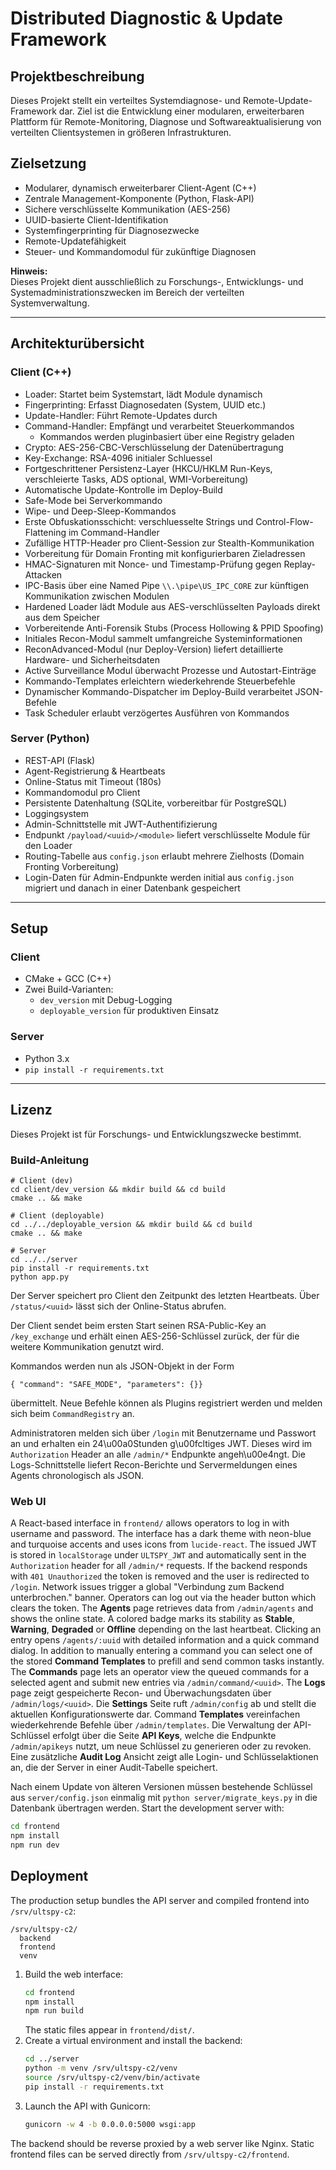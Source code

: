 # Distributed Diagnostic & Update Framework

## Projektbeschreibung

Dieses Projekt stellt ein verteiltes Systemdiagnose- und Remote-Update-Framework dar. Ziel ist die Entwicklung einer modularen, erweiterbaren Plattform für Remote-Monitoring, Diagnose und Softwareaktualisierung von verteilten Clientsystemen in größeren Infrastrukturen.

## Zielsetzung

- Modularer, dynamisch erweiterbarer Client-Agent (C++)
- Zentrale Management-Komponente (Python, Flask-API)
- Sichere verschlüsselte Kommunikation (AES-256)
- UUID-basierte Client-Identifikation
- Systemfingerprinting für Diagnosezwecke
- Remote-Updatefähigkeit
- Steuer- und Kommandomodul für zukünftige Diagnosen

**Hinweis:**  
Dieses Projekt dient ausschließlich zu Forschungs-, Entwicklungs- und Systemadministrationszwecken im Bereich der verteilten Systemverwaltung.

---

## Architekturübersicht

### Client (C++)

- Loader: Startet beim Systemstart, lädt Module dynamisch
- Fingerprinting: Erfasst Diagnosedaten (System, UUID etc.)
- Update-Handler: Führt Remote-Updates durch
- Command-Handler: Empfängt und verarbeitet Steuerkommandos
  - Kommandos werden pluginbasiert über eine Registry geladen
- Crypto: AES-256-CBC-Verschlüsselung der Datenübertragung
- Key-Exchange: RSA-4096 initialer Schluessel
- Fortgeschrittener Persistenz-Layer (HKCU/HKLM Run-Keys, verschleierte Tasks, ADS optional, WMI-Vorbereitung)
- Automatische Update-Kontrolle im Deploy-Build
- Safe-Mode bei Serverkommando
- Wipe- und Deep-Sleep-Kommandos
- Erste Obfuskationsschicht: verschluesselte Strings und Control-Flow-Flattening im Command-Handler
- Zufällige HTTP-Header pro Client-Session zur Stealth-Kommunikation
- Vorbereitung für Domain Fronting mit konfigurierbaren Zieladressen
- HMAC-Signaturen mit Nonce- und Timestamp-Prüfung gegen Replay-Attacken
- IPC-Basis über eine Named Pipe `\\.\pipe\US_IPC_CORE` zur künftigen Kommunikation zwischen Modulen
- Hardened Loader lädt Module aus AES-verschlüsselten Payloads direkt aus dem Speicher
- Vorbereitende Anti-Forensik Stubs (Process Hollowing & PPID Spoofing)
- Initiales Recon-Modul sammelt umfangreiche Systeminformationen
- ReconAdvanced-Modul (nur Deploy-Version) liefert detaillierte Hardware- und Sicherheitsdaten
- Active Surveillance Modul überwacht Prozesse und Autostart-Einträge
- Kommando-Templates erleichtern wiederkehrende Steuerbefehle
- Dynamischer Kommando-Dispatcher im Deploy-Build verarbeitet JSON-Befehle
- Task Scheduler erlaubt verzögertes Ausführen von Kommandos

### Server (Python)

- REST-API (Flask)
- Agent-Registrierung & Heartbeats
- Online-Status mit Timeout (180s)
- Kommandomodul pro Client
- Persistente Datenhaltung (SQLite, vorbereitbar für PostgreSQL)
- Loggingsystem
 - Admin-Schnittstelle mit JWT-Authentifizierung
- Endpunkt `/payload/<uuid>/<module>` liefert verschlüsselte Module für den Loader
- Routing-Tabelle aus `config.json` erlaubt mehrere Zielhosts (Domain Fronting Vorbereitung)
 - Login-Daten für Admin-Endpunkte werden initial aus `config.json` migriert und danach in einer Datenbank gespeichert

---

## Setup

### Client
- CMake + GCC (C++)
- Zwei Build-Varianten:
  - `dev_version` mit Debug-Logging
  - `deployable_version` für produktiven Einsatz

### Server
- Python 3.x
- `pip install -r requirements.txt`

---

## Lizenz

Dieses Projekt ist für Forschungs- und Entwicklungszwecke bestimmt.

### Build-Anleitung

```
# Client (dev)
cd client/dev_version && mkdir build && cd build
cmake .. && make

# Client (deployable)
cd ../../deployable_version && mkdir build && cd build
cmake .. && make

# Server
cd ../../server
pip install -r requirements.txt
python app.py
```
Der Server speichert pro Client den Zeitpunkt des letzten Heartbeats. Über `/status/<uuid>` lässt sich der Online-Status abrufen.

Der Client sendet beim ersten Start seinen RSA-Public-Key an `/key_exchange` und
erhält einen AES-256-Schlüssel zurück, der für die weitere Kommunikation
genutzt wird.

Kommandos werden nun als JSON-Objekt in der Form

```
{ "command": "SAFE_MODE", "parameters": {}}
```
übermittelt. Neue Befehle können als Plugins registriert werden und melden sich
beim `CommandRegistry` an.

Administratoren melden sich über `/login` mit Benutzername und Passwort an und erhalten ein 24\u00a0Stunden g\u00fcltiges JWT. Dieses wird im `Authorization` Header an alle `/admin/*` Endpunkte angeh\u00e4ngt. Die Logs-Schnittstelle liefert Recon-Berichte und Servermeldungen eines Agents chronologisch als JSON.

### Web UI

A React-based interface in `frontend/` allows operators to log in with username and password. The interface has a dark theme with neon-blue and turquoise accents and uses icons from `lucide-react`.
The issued JWT is stored in `localStorage` under `ULTSPY_JWT` and automatically sent in the `Authorization` header for all `/admin/*` requests. If the backend responds with `401 Unauthorized` the token
is removed and the user is redirected to `/login`. Network issues trigger a global
"Verbindung zum Backend unterbrochen." banner.
Operators can log out via the header button which clears the token.
The **Agents** page retrieves data from `/admin/agents` and shows the online
state. A colored badge marks its stability as **Stable**, **Warning**, **Degraded** or **Offline** depending on the last heartbeat.
Clicking an entry opens `/agents/:uuid` with detailed information and a quick
command dialog. In addition to manually entering a command you can select one of
the stored **Command Templates** to prefill and send common tasks instantly.
The **Commands** page lets an operator view the queued commands for a selected agent and submit new entries via
`/admin/command/<uuid>`. The **Logs** page zeigt gespeicherte Recon- und
Überwachungsdaten über `/admin/logs/<uuid>`. Die **Settings** Seite ruft
`/admin/config` ab und stellt die aktuellen Konfigurationswerte dar.
Command **Templates** vereinfachen wiederkehrende Befehle über `/admin/templates`.
Die Verwaltung der API-Schlüssel erfolgt über die Seite **API Keys**, welche
die Endpunkte `/admin/apikeys` nutzt, um neue Schlüssel zu generieren oder zu
revoken.
Eine zusätzliche **Audit Log** Ansicht zeigt alle Login- und Schlüsselaktionen an, die der Server in einer Audit-Tabelle speichert.

Nach einem Update von älteren Versionen müssen bestehende Schlüssel aus
`server/config.json` einmalig mit `python server/migrate_keys.py` in die
Datenbank übertragen werden.
 Start the development server with:

```bash
cd frontend
npm install
npm run dev
```

## Deployment

The production setup bundles the API server and compiled frontend into `/srv/ultspy-c2`:

```
/srv/ultspy-c2/
  backend
  frontend
  venv
```

1. Build the web interface:
   ```bash
   cd frontend
   npm install
   npm run build
   ```
   The static files appear in `frontend/dist/`.
2. Create a virtual environment and install the backend:
   ```bash
   cd ../server
   python -m venv /srv/ultspy-c2/venv
   source /srv/ultspy-c2/venv/bin/activate
   pip install -r requirements.txt
   ```
3. Launch the API with Gunicorn:
   ```bash
   gunicorn -w 4 -b 0.0.0.0:5000 wsgi:app
   ```
The backend should be reverse proxied by a web server like Nginx. Static frontend files can be served directly from `/srv/ultspy-c2/frontend`.
